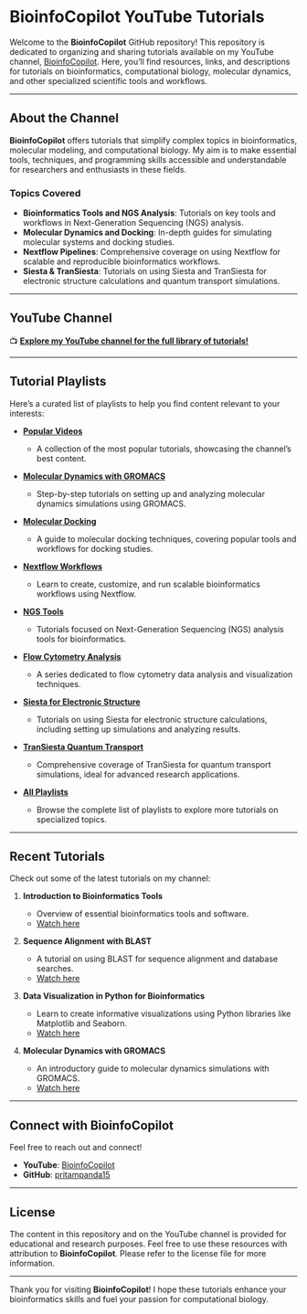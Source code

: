 # BioinfoCopilot YouTube Tutorials

Welcome to the **BioinfoCopilot** GitHub repository! This repository is dedicated to organizing and sharing tutorials available on my YouTube channel, [BioinfoCopilot](https://www.youtube.com/@BioinfoCopilot). Here, you’ll find resources, links, and descriptions for tutorials on bioinformatics, computational biology, molecular dynamics, and other specialized scientific tools and workflows.

---

## About the Channel

**BioinfoCopilot** offers tutorials that simplify complex topics in bioinformatics, molecular modeling, and computational biology. My aim is to make essential tools, techniques, and programming skills accessible and understandable for researchers and enthusiasts in these fields.

### Topics Covered
- **Bioinformatics Tools and NGS Analysis**: Tutorials on key tools and workflows in Next-Generation Sequencing (NGS) analysis.
- **Molecular Dynamics and Docking**: In-depth guides for simulating molecular systems and docking studies.
- **Nextflow Pipelines**: Comprehensive coverage on using Nextflow for scalable and reproducible bioinformatics workflows.
- **Siesta & TranSiesta**: Tutorials on using Siesta and TranSiesta for electronic structure calculations and quantum transport simulations.

---

## YouTube Channel

📺 **[Explore my YouTube channel for the full library of tutorials!](https://www.youtube.com/@BioinfoCopilot)**

---

## Tutorial Playlists

Here’s a curated list of playlists to help you find content relevant to your interests:

- **[Popular Videos](https://www.youtube.com/@BioinfoCopilot/videos?view=0&sort=p&shelf_id=1)**  
  - A collection of the most popular tutorials, showcasing the channel’s best content.

- **[Molecular Dynamics with GROMACS](https://www.youtube.com/playlist?list=PLS3KFDv2o0CQIvkKuL7kU2rfowWIfHFFN)**  
  - Step-by-step tutorials on setting up and analyzing molecular dynamics simulations using GROMACS.

- **[Molecular Docking](https://www.youtube.com/playlist?list=PLS3KFDv2o0CR327JLYQvAN7WI59GqdwPU)**  
  - A guide to molecular docking techniques, covering popular tools and workflows for docking studies.

- **[Nextflow Workflows](https://www.youtube.com/playlist?list=PLS3KFDv2o0CQxUuyAMyYdp_PoiVbdSa_8)**  
  - Learn to create, customize, and run scalable bioinformatics workflows using Nextflow.

- **[NGS Tools](https://www.youtube.com/playlist?list=PLS3KFDv2o0CTIHjh-6lp7qgrqgcDvswvG)**  
  - Tutorials focused on Next-Generation Sequencing (NGS) analysis tools for bioinformatics.

- **[Flow Cytometry Analysis](https://www.youtube.com/playlist?list=PLS3KFDv2o0CTgxt_aKQZNHPYeb95qJvhR)**  
  - A series dedicated to flow cytometry data analysis and visualization techniques.

- **[Siesta for Electronic Structure](https://www.youtube.com/playlist?list=PLS3KFDv2o0CR5jnnO5u8Gpp9nOvda-6vl)**  
  - Tutorials on using Siesta for electronic structure calculations, including setting up simulations and analyzing results.

- **[TranSiesta Quantum Transport](https://www.youtube.com/playlist?list=PLS3KFDv2o0CTV8bJ9clpDW4I-CReFSKG-)**  
  - Comprehensive coverage of TranSiesta for quantum transport simulations, ideal for advanced research applications.

- **[All Playlists](https://www.youtube.com/@BioinfoCopilot#)**  
  - Browse the complete list of playlists to explore more tutorials on specialized topics.

---

## Recent Tutorials

Check out some of the latest tutorials on my channel:

1. **Introduction to Bioinformatics Tools**  
   - Overview of essential bioinformatics tools and software.
   - [Watch here](https://www.youtube.com/watch?v=YourVideoID)

2. **Sequence Alignment with BLAST**  
   - A tutorial on using BLAST for sequence alignment and database searches.
   - [Watch here](https://www.youtube.com/watch?v=YourVideoID)

3. **Data Visualization in Python for Bioinformatics**  
   - Learn to create informative visualizations using Python libraries like Matplotlib and Seaborn.
   - [Watch here](https://www.youtube.com/watch?v=YourVideoID)

4. **Molecular Dynamics with GROMACS**  
   - An introductory guide to molecular dynamics simulations with GROMACS.
   - [Watch here](https://www.youtube.com/watch?v=YourVideoID)

---

## Connect with BioinfoCopilot

Feel free to reach out and connect!  
- **YouTube**: [BioinfoCopilot](https://www.youtube.com/@BioinfoCopilot)
- **GitHub**: [pritampanda15](https://github.com/pritampanda15)

---

## License

The content in this repository and on the YouTube channel is provided for educational and research purposes. Feel free to use these resources with attribution to **BioinfoCopilot**. Please refer to the license file for more information.

---

Thank you for visiting **BioinfoCopilot**! I hope these tutorials enhance your bioinformatics skills and fuel your passion for computational biology.
